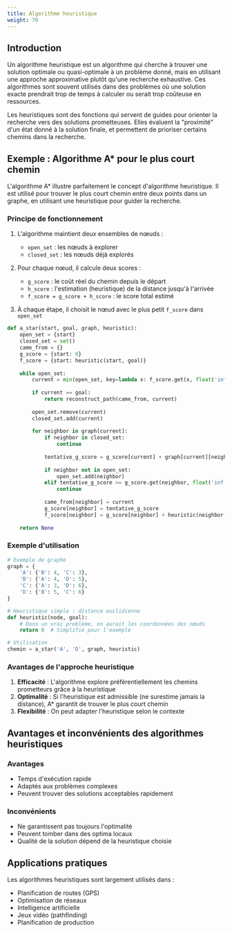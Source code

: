 ```yaml
---
title: Algorithme heuristique
weight: 70
---
```


## Introduction

Un algorithme heuristique est un algorithme qui cherche à trouver une solution optimale ou quasi-optimale à un problème donné, mais en utilisant une approche approximative plutôt qu'une recherche exhaustive. Ces algorithmes sont souvent utilisés dans des problèmes où une solution exacte prendrait trop de temps à calculer ou serait trop coûteuse en ressources.

Les heuristiques sont des fonctions qui servent de guides pour orienter la recherche vers des solutions prometteuses. Elles évaluent la "proximité" d'un état donné à la solution finale, et permettent de prioriser certains chemins dans la recherche.

## Exemple : Algorithme A* pour le plus court chemin

L'algorithme A* illustre parfaitement le concept d'algorithme heuristique. Il est utilisé pour trouver le plus court chemin entre deux points dans un graphe, en utilisant une heuristique pour guider la recherche.

### Principe de fonctionnement

1. L'algorithme maintient deux ensembles de nœuds :
   - `open_set` : les nœuds à explorer
   - `closed_set` : les nœuds déjà explorés

2. Pour chaque nœud, il calcule deux scores :
   - `g_score` : le coût réel du chemin depuis le départ
   - `h_score` : l'estimation (heuristique) de la distance jusqu'à l'arrivée
   - `f_score = g_score + h_score` : le score total estimé

3. À chaque étape, il choisit le nœud avec le plus petit `f_score` dans `open_set`

```python
def a_star(start, goal, graph, heuristic):
    open_set = {start}
    closed_set = set()
    came_from = {}
    g_score = {start: 0}
    f_score = {start: heuristic(start, goal)}
    
    while open_set:
        current = min(open_set, key=lambda x: f_score.get(x, float('inf')))
        
        if current == goal:
            return reconstruct_path(came_from, current)
            
        open_set.remove(current)
        closed_set.add(current)
        
        for neighbor in graph[current]:
            if neighbor in closed_set:
                continue
                
            tentative_g_score = g_score[current] + graph[current][neighbor]
            
            if neighbor not in open_set:
                open_set.add(neighbor)
            elif tentative_g_score >= g_score.get(neighbor, float('inf')):
                continue
                
            came_from[neighbor] = current
            g_score[neighbor] = tentative_g_score
            f_score[neighbor] = g_score[neighbor] + heuristic(neighbor, goal)
    
    return None
```

### Exemple d'utilisation

```python
# Exemple de graphe
graph = {
    'A': {'B': 4, 'C': 3},
    'B': {'A': 4, 'D': 5},
    'C': {'A': 3, 'D': 6},
    'D': {'B': 5, 'C': 6}
}

# Heuristique simple : distance euclidienne
def heuristic(node, goal):
    # Dans un vrai problème, on aurait les coordonnées des nœuds
    return 0  # Simplifié pour l'exemple

# Utilisation
chemin = a_star('A', 'D', graph, heuristic)
```

### Avantages de l'approche heuristique

1. **Efficacité** : L'algorithme explore préférentiellement les chemins prometteurs grâce à la heuristique
2. **Optimalité** : Si l'heuristique est admissible (ne surestime jamais la distance), A* garantit de trouver le plus court chemin
3. **Flexibilité** : On peut adapter l'heuristique selon le contexte

## Avantages et inconvénients des algorithmes heuristiques

### Avantages
- Temps d'exécution rapide
- Adaptés aux problèmes complexes
- Peuvent trouver des solutions acceptables rapidement

### Inconvénients
- Ne garantissent pas toujours l'optimalité
- Peuvent tomber dans des optima locaux
- Qualité de la solution dépend de la heuristique choisie

## Applications pratiques

Les algorithmes heuristiques sont largement utilisés dans :
- Planification de routes (GPS)
- Optimisation de réseaux
- Intelligence artificielle
- Jeux vidéo (pathfinding)
- Planification de production